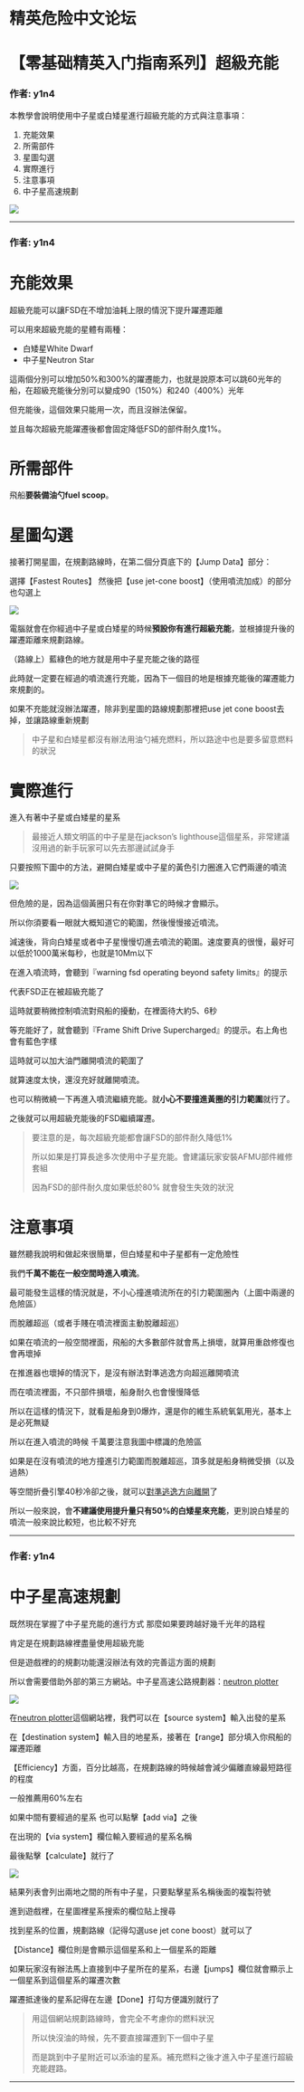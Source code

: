 




精英危险中文论坛
=========







 




# 【零基础精英入门指南系列】超級充能





### 作者: y1n4



本教學會說明使用中子星或白矮星進行超級充能的方式與注意事項：


1. 充能效果
2. 所需部件
3. 星圖勾選
4. 實際進行
5. 注意事項
6. 中子星高速規劃


![](https://qiniu.elitedanger.cn/assets/files/2021-05-15/1621082721-508984-supercharge00.jpeg)






---



### 作者: y1n4



充能效果
====


超級充能可以讓FSD在不增加油耗上限的情況下提升躍遷距離  

可以用來超級充能的星體有兩種：


* 白矮星White Dwarf
* 中子星Neutron Star


這兩個分別可以增加50%和300%的躍遷能力，也就是說原本可以跳60光年的船，在超級充能後分別可以變成90（150%）和240（400%）光年   

但充能後，這個效果只能用一次，而且沒辦法保留。  

並且每次超級充能躍遷後都會固定降低FSD的部件耐久度1%。


所需部件
====


飛船**要裝備油勺fuel scoop**。


星圖勾選
====


接著打開星圖，在規劃路線時，在第二個分頁底下的【Jump Data】部分：  

選擇【Fastest Routes】 然後把【use jet-cone boost】（使用噴流加成）的部分也勾選上  

![](https://qiniu.elitedanger.cn/assets/files/2021-04-24/1619255409-334508-starmaphrz01.jpeg)  

電腦就會在你經過中子星或白矮星的時候**預設你有進行超級充能**，並根據提升後的躍遷距離來規劃路線。  

（路線上）藍綠色的地方就是用中子星充能之後的路徑   

此時就一定要在經過的噴流進行充能，因為下一個目的地是根據充能後的躍遷能力來規劃的。  

如果不充能就沒辦法躍遷，除非到星圖的路線規劃那裡把use jet cone boost去掉，並讓路線重新規劃



> 中子星和白矮星都沒有辦法用油勺補充燃料，所以路途中也是要多留意燃料的狀況
> 
>  


實際進行
====


進入有著中子星或白矮星的星系



> 最接近人類文明區的中子星是在jackson’s lighthouse這個星系，非常建議沒用過的新手玩家可以先去那邊試試身手
> 
>  


只要按照下圖中的方法，避開白矮星或中子星的黃色引力圈進入它們兩邊的噴流   

![](https://qiniu.elitedanger.cn/assets/files/2021-05-15/1621063232-255802-fsdsupercharge.png)  

但危險的是，因為這個黃圈只有在你對準它的時候才會顯示。  

所以你須要看一眼就大概知道它的範圍，然後慢慢接近噴流。  

減速後，背向白矮星或者中子星慢慢切進去噴流的範圍。速度要真的很慢，最好可以低於1000萬米每秒，也就是10Mm以下   

在進入噴流時，會聽到『warning fsd operating beyond safety limits』的提示   

代表FSD正在被超級充能了  

這時就要稍微控制噴流對飛船的擾動，在裡面待大約5、6秒  

等充能好了，就會聽到『Frame Shift Drive Supercharged』的提示。右上角也會有藍色字樣   

這時就可以加大油門離開噴流的範圍了


就算速度太快，還沒充好就離開噴流。  

也可以稍微繞一下再進入噴流繼續充能。就**小心不要撞進黃圈的引力範圍**就行了。


之後就可以用超級充能後的FSD繼續躍遷。



> 要注意的是，每次超級充能都會讓FSD的部件耐久降低1%  
> 
> 所以如果是打算長途多次使用中子星充能。會建議玩家安裝AFMU部件維修套組  
> 
> 因為FSD的部件耐久度如果低於80% 就會發生失效的狀況
> 
>  


注意事項
====


雖然聽我說明和做起來很簡單，但白矮星和中子星都有一定危險性   

我們**千萬不能在一般空間時進入噴流**。  

最可能發生這樣的情況就是，不小心撞進噴流所在的引力範圍圈內（上圖中兩邊的危險區）  

而脫離超巡（或者手賤在噴流裡面主動脫離超巡）


如果在噴流的一般空間裡面，飛船的大多數部件就會馬上損壞，就算用重啟修復也會再壞掉   

在推進器也壞掉的情況下，是沒有辦法對準逃逸方向超巡離開噴流  

而在噴流裡面，不只部件損壞，船身耐久也會慢慢降低   

所以在這樣的情況下，就看是船身到0爆炸，還是你的維生系統氧氣用光，基本上是必死無疑   

所以在進入噴流的時候 千萬要注意我圖中標識的危險區


如果是在沒有噴流的地方撞進引力範圍而脫離超巡，頂多就是船身稍微受損（以及過熱）   

等空間折疊引擎40秒冷卻之後，就可以[對準逃逸方向離開](https://forum.elitedanger.cn/d/731)了


所以一般來說，會**不建議使用提升量只有50%的白矮星來充能**，更別說白矮星的噴流一般來說比較短，也比較不好充






---



### 作者: y1n4



中子星高速規劃
=======


既然現在掌握了中子星充能的進行方式 那麼如果要跨越好幾千光年的路程  

肯定是在規劃路線裡盡量使用超級充能   

但是遊戲裡的的規劃功能還沒辦法有效的完善這方面的規劃  

所以會需要借助外部的第三方網站。中子星高速公路規劃器：[neutron plotter](https://www.spansh.co.uk/plotter)  

![](https://qiniu.elitedanger.cn/assets/files/2021-05-15/1621063857-930052-supercharge01.jpeg)  

在[neutron plotter](https://www.spansh.co.uk/plotter)這個網站裡，我們可以在【source system】輸入出發的星系   

在【destination system】輸入目的地星系，接著在【range】部分填入你飛船的躍遷距離   

【Efficiency】方面，百分比越高，在規劃路線的時候越會減少偏離直線最短路徑的程度  

一般推薦用60%左右


如果中間有要經過的星系 也可以點擊【add via】之後  

在出現的【via system】欄位輸入要經過的星系名稱  

最後點擊【calculate】就行了


![](https://qiniu.elitedanger.cn/assets/files/2021-05-15/1621064037-482587-neutronplot01.jpeg)


結果列表會列出兩地之間的所有中子星，只要點擊星系名稱後面的複製符號   

進到遊戲裡，在星圖裡星系搜索的欄位貼上搜尋  

找到星系的位置，規劃路線（記得勾選use jet cone boost）就可以了


【Distance】欄位則是會顯示這個星系和上一個星系的距離


如果玩家沒有辦法馬上直接到中子星所在的星系，右邊【jumps】欄位就會顯示上一個星系到這個星系的躍遷次數  

躍遷抵達後的星系記得在左邊【Done】打勾方便識別就行了



> 用這個網站規劃路線時，會完全不考慮你的燃料狀況  
> 
> 所以快沒油的時候，先不要直接躍遷到下一個中子星  
> 
> 而是跳到中子星附近可以添油的星系。補充燃料之後才進入中子星進行超級充能趕路。
> 
>  






---










